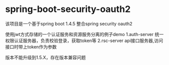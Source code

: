 


# spring-boot-security-oauth2

该项目是一个基于spring boot 1.4.5
整合spring security oauth2 

使用jwt方式存储的一个认证服务和资源服务分离的例子demo
1.auth-server 统一权限认证服务器，负责校验登录，获取token等
2.rsc-server api接口服务器,访问接口时带上token作为参数

版本不能升级到1.5.X，存在版本兼容问题



